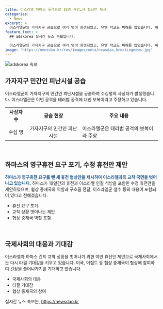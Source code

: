 ```yaml
---
title: 이스라엘 하마스 폭격으로 16명 사망…새 협상안 제시
categories:
  - News
excerpt: >
  이스라엘군의 가자지구 공습으로 여러 명이 희생되었고, 유엔 학교도 피해를 입었습니다. 하마스가 새로운 휴전 협상안을 제의했으며, 이스라엘은 테러범 공격이라고 주장했습니다. 이스라엘 총리의 협상단 파견으로 휴전 협상이 재개되면서 타결 가능성이 높아졌습니다.(est. 143 words)
feature_text: >
  ## adskorea 실시간 뉴스 속보입니다.

  이스라엘군의 가자지구 공습으로 여러 명이 희생되었고, 유엔 학교도 피해를 입었습니다. 하마스가 새로운 휴전 협상안을 제의했으며, 이스라엘은 테러범 공격이라고 주장했습니다. 이스라엘 총리의 협상단 파견으로 휴전 협상이 재개되면서 타결 가능성이 높아졌습니다.(est. 143 words)
image: 'https://newsdao.kr/res/images/meta/newsdao_breakingnews.jpg'
---
```


<p><img src="https://newsdao.kr/res/images/meta/newsdao_breakingnews.jpg" alt="adskorea 속보" /></p>

<h2 data-ke-size="size26">가자지구 민간인 피난시설 공습</h2>

<p data-ke-size="size16">이스라엘군이 가자지구의 민간인 피난시설을 공습하여 수십명의 사상자가 발생했습니다. 이스라엘군은 이번 공격을 테러범 공격에 대한 보복이라고 주장하고 있습니다.</p>

<table>
    <tr>
        <td style="text-align: center; height: 17px;"><b>사상자 수</b></td>
        <td style="text-align: center; height: 17px;"><b>공습 현장</b></td>
        <td style="text-align: center; height: 17px;"><b>주요 내용</b></td>
    </tr>
    <tr>
        <td style="text-align: center;">수십 명</td>
        <td style="text-align: center;">가자지구의 민간인 피난시설</td>
        <td>이스라엘군은 테러범 공격의 보복이라 주장</td>
    </tr>
</table>

<p data-ke-size="size16">&nbsp;</p>

<h2 data-ke-size="size26">하마스의 영구휴전 요구 포기, 수정 휴전안 제안</h2>

<p data-ke-size="size16"><b><span style="color: #1a5490;">하마스가 영구휴전 요구를 뺀 새 휴전 협상안을 제시하여 이스라엘과의 교착 국면을 벗어나고 있습니다.</span></b> 하마스가 16일간의 휴전과 이스라엘 인질 석방을 포함한 수정 휴전안을 제안하였으며, 협상 중재국의 역할과 구호품 전달, 이스라엘군 철수 등의 내용이 포함되어 있다고 전해졌습니다.</p>

<ul>
    <li>휴전 요구 포기</li>
    <li>교착 상황 벗어나는 제안</li>
    <li>협상 중재국 역할 포함</li>
</ul>

<p data-ke-size="size16">&nbsp;</p>

<h2 data-ke-size="size26">국제사회의 대응과 기대감</h2>

<p data-ke-size="size16">이스라엘과 하마스 간의 교착 상황을 벗어나기 위한 이번 휴전안 제안으로 국제사회에서는 다시 타결 기대감을 키우고 있습니다. 미국, 이집트 등 협상 중재국이 협상에 참여하여 긴장을 풀어나가기를 기대하고 있습니다.</p>

<ul>
    <li>국제사회의 대응</li>
    <li>타결 기대감</li>
    <li>협상 중재국의 참여</li>
</ul>

<p data-ke-size="size16"></p>
실시간 뉴스 속보는, <a href="https://newsdao.kr" rel="dofollow">https://newsdao.kr</a>


